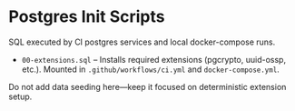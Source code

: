 # Postgres Init Scripts

SQL executed by CI postgres services and local docker-compose runs.

- `00-extensions.sql` – Installs required extensions (pgcrypto, uuid-ossp, etc.). Mounted in `.github/workflows/ci.yml` and `docker-compose.yml`.

Do not add data seeding here—keep it focused on deterministic extension setup.
